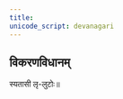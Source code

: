 ```yaml
---
title: 
unicode_script: devanagari
---
```



<div class="js_include" url="../angAni/dhAtuvivekaH.md"  newLevelForH1="1" includeTitle="true"> </div>

<div class="js_include" url="../angAni/vivaxA-kalanam.md"  newLevelForH1="1" includeTitle="true"> </div>

## विकरणविधानम्
स्यतासी लृ-लुटोः॥

<div class="js_include" url="../angAni/iDAgama-nishcayaH.md"  newLevelForH1="1" includeTitle="true"> </div>

<div class="js_include" url="../angAni/ArdhadhAtuka-kAryANi.md"  newLevelForH1="1" includeTitle="true"> </div>

<div class="js_include" url="../angAni/laT-tiN.md"  newLevelForH1="1" includeTitle="true"> </div>

